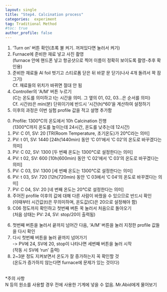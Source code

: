 ```yaml
---
layout: single
title: "Step4. Calcination process"
categories:  experiment
tag: Traditional Method
#toc: true
author_profile: false
---
```


1. ‘Turn on’ 버튼 확인(초록 불 켜기. 꺼져있다면 눌러서 켜기)<br>
2. Furnace에 준비한 재료 넣고 사진 촬영<br>
  (furnace 안에 핸드폰 넣고 항공샷으로 찍어 이름이 정확히 보이도록 촬영-추후 확인용)<br>
3. 준비한 재료들 Al foil 벗기고 스티로폼 닫은 뒤 바깥 문 닫기(나사 4개 돌려서 꽉 잠그기)<br>
  Cf. 재료들의 위치가 바뀌면 절대 안 됨<br>
4. Controller의 ‘A/M’ 버튼 누르기<br>
  (C는 온도를 의미하고 t는 시간을 의미. 그 옆의 01, 02, 03…은 순서를 의미)<br>
  Cf. 시간(t)은 min(분) 단위이기에 반드시 ‘시간(h)*60’을 계산하여 설정하기<br>
5. 이후의 과정은 이번 실험 profile 값을 적고 설명 추가함<br>
  0) Profile: 1300℃의 온도에서 10h Calcination 진행<br>
    (1300℃까지 온도를 높이는데 24시간, 온도를 낮추는데 12시간)<br>
  1) PV: C 01, SV: 20 [TR(Room Temperature, 초기온도)가 20℃라는 의미]<br>
  2) PV: t 01, SV: 1440 [24h(1440min) 동안 ‘C 01’에서 ‘C 02’의 온도로 바꾸겠다는 의미]<br>
  3) PV: C 02, SV: 1300 [두 번째 온도는 1300℃로 설정한다는 의미]<br>
  4) PV: t 02, SV: 600 [10h(600min) 동안 ‘C 02’에서 ‘C 03’의 온도로 바꾸겠다는 의미]<br>
  5) PV: C 03, SV: 1300 [세 번째 온도는 1300℃로 설정한다는 의미]<br>
  6) PV: t 03, SV: 720 [12h(720min) 동안 ‘C 03에서 ‘C 04’의 온도로 바꾸겠다는 의미]<br>
  7) PV: C 04, SV: 20 [네 번째 온도는 20℃로 설정한다는 의미]<br>
  8) 주어진 profile 이후의 값에 대해 다른 사람이 바꿨을 수 있으므로 반드시 확인<br>
    (이때부터 시간값(t)은 무의미하며, 온도값(C)은 20으로 설정해야 함)<br>
  10) C06 정도까지 확인하고 첫번째 버튼 꾹 눌러서 처음으로 돌아오기<br>
    (처음 상태는 PV: 24, SV: stop/20이 출력됨)<br>
6. 첫번째 버튼을 눌러서 끝까지 넘어간 다음, ‘A/M’ 버튼을 눌러 지정한 profile 값들을 다시 확인<br>
7. 다시 첫번째 버튼을 눌러 끝까지 넘어가기<br>
  -> PV에 24, SV에 20, stop이 나타나면 세번째 버튼을 눌러 시작<br>
  (작동 시 SV에 ‘run’ 출력)<br>
8. 2~3분 정도 지켜보면서 온도가 잘 증가하는지 꼭 확인할 것<br>
  (온도가 증가하지 않는다면 furnace에 문제가 있는 것이다)<br>
 <br>
   *주의 사항<br>
N 등의 원소를 사용할 경우 전에 사용한 기계에 넣을 수 없음. Mr.Abid에게 물어보기
